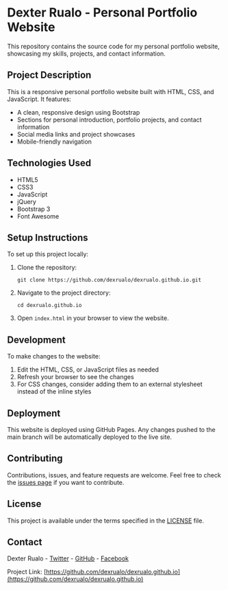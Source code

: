 # Dexter Rualo - Personal Portfolio Website

This repository contains the source code for my personal portfolio website, showcasing my skills, projects, and contact information.

## Project Description

This is a responsive personal portfolio website built with HTML, CSS, and JavaScript. It features:

- A clean, responsive design using Bootstrap
- Sections for personal introduction, portfolio projects, and contact information
- Social media links and project showcases
- Mobile-friendly navigation

## Technologies Used

- HTML5
- CSS3
- JavaScript
- jQuery
- Bootstrap 3
- Font Awesome

## Setup Instructions

To set up this project locally:

1. Clone the repository:
   ```
   git clone https://github.com/dexrualo/dexrualo.github.io.git
   ```

2. Navigate to the project directory:
   ```
   cd dexrualo.github.io
   ```

3. Open `index.html` in your browser to view the website.

## Development

To make changes to the website:

1. Edit the HTML, CSS, or JavaScript files as needed
2. Refresh your browser to see the changes
3. For CSS changes, consider adding them to an external stylesheet instead of the inline styles

## Deployment

This website is deployed using GitHub Pages. Any changes pushed to the main branch will be automatically deployed to the live site.

## Contributing

Contributions, issues, and feature requests are welcome. Feel free to check the [issues page](https://github.com/dexrualo/dexrualo.github.io/issues) if you want to contribute.

## License

This project is available under the terms specified in the [LICENSE](LICENSE) file.

## Contact

Dexter Rualo - [Twitter](https://twitter.com/d3xru8) - [GitHub](https://github.com/d3xru8) - [Facebook](https://facebook.com/d3xru8)

Project Link: [https://github.com/dexrualo/dexrualo.github.io](https://github.com/dexrualo/dexrualo.github.io)
